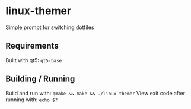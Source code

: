 # linux-themer
Simple prompt for switching dotfiles

## Requirements
Built with qt5: `qt5-base`

## Building / Running
Build and run with: `qmake && make && ./linux-themer`
View exit code after running with: `echo $?`